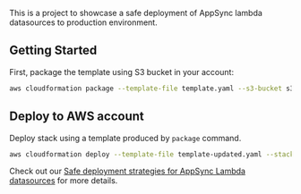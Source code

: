 This is a project to showcase a safe deployment of AppSync lambda datasources to production environment.

## Getting Started

First, package the template using S3 bucket in your account:

```bash
aws cloudformation package --template-file template.yaml --s3-bucket s3-bucket-in-your-account --output-template-file template-updated.yaml
```

## Deploy to AWS account

Deploy stack using a template produced by `package` command.

```bash
aws cloudformation deploy --template-file template-updated.yaml --stack-name appsync-gradual-deployment-stack --capabilities CAPABILITY_NAMED_IAM CAPABILITY_AUTO_EXPAND
```

Check out our [Safe deployment strategies for AppSync Lambda datasources](https://medium.com/@dlozitskiy/safe-deployment-strategies-for-appsync-lambda-datasources-20db91d82651) for more details.

